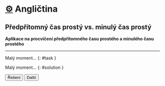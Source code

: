 [//]: # (##NAME## anglictina-predpritomny-minuly-prosty-cas)
[//]: # (##DESCRIPTION## Aplikace: Angličtina: Předpřítomný čas prostý a minulý čas prostý)
[//]: # (##APICALL## genrandomtask.cgi?anglictina-predpritomny-minuly-prosty-cas)

# [&#9881;](/aplikace.html) Angličtina
## Předpřítomný čas prostý vs. minulý čas prostý

**Aplikace na procvičení předpřítomného času prostého a minulého času prostého**
********************************************************************************

Malý moment...
{: #task }

Malý moment...
{: #solution }

<button onclick="toggleSolution()">Řešení</button>
<button onclick="getTask()">Další</button>
